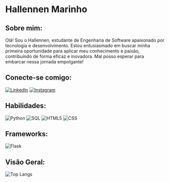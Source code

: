 # Hallennen Marinho

## Sobre mim:
Olá! Sou o Hallennen, estudante de Engenharia de Software apaixonado por tecnologia e desenvolvimento. Estou entusiasmado em buscar minha primeira oportunidade para aplicar meu conhecimento e paixão, contribuindo de forma eficaz e inovadora. Mal posso esperar para embarcar nessa jornada empolgante!

## Conecte-se comigo:
[![LinkedIn](https://img.shields.io/badge/LinkedIn-000?style=for-the-badge&logo=linkedin&logoColor=0E76A8)](https://www.linkedin.com/in/hallennen-marinho-64447a17b/)
[![Instagram](https://img.shields.io/badge/Instagram-000?style=for-the-badge&logo=instagram)](https://www.instagram.com/hallennen/)

## Habilidades:
![Python](https://img.shields.io/badge/PYTHON-000?style=for-the-badge&logo=python&logoColor=)
![SQL](https://img.shields.io/badge/sql-000?style=for-the-badge&logo=sql&logoColor=)
![HTML5](https://img.shields.io/badge/HTML-000?style=for-the-badge&logo=HTML5&logoColor=)
![CSS](https://img.shields.io/badge/CSS-000?style=for-the-badge&logo=CSS3&logoColor=)


## Frameworks:
![Flask](https://img.shields.io/badge/FLASK-000?style=for-the-badge&logo=FLASK&logoColor=)

## Visão Geral:

![Top Langs](https://github-readme-stats-git-masterrstaa-rickstaa.vercel.app/api/top-langs/?username=Hallennen&bg_color=000&border_color=30A3DC&title_color=E94D5F&text_color=FFF)





